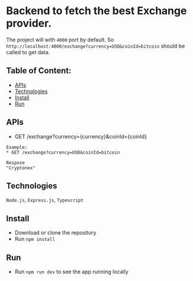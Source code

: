 # Backend to fetch the best Exchange provider.
The project will with `4000` port by default.
So `http://localhost:4000/exchange?currency=USD&coinId=bitcoin` should be called to get data.

## Table of Content:
- [APIs](#apis)
- [Technologies](#technologies)
- [Install](#install)
- [Run](#run)

## APIs
* GET /exchange?currency={currency}&coinId={coinId}
```
Example:
* GET /exchange?currency=USD&coinId=bitcoin

Respose
"Cryptonex"
```

## Technologies
`Node.js`, `Express.js`, `Typescript`

## Install
- Download or clone the repository
- Run `npm install`

## Run
- Run `npm run dev` to see the app running locally

